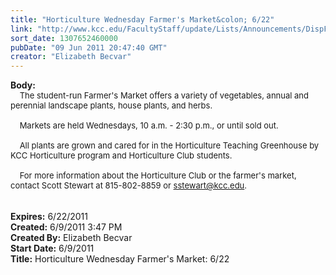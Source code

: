 ```yaml
---
title: "Horticulture Wednesday Farmer's Market&colon; 6/22"
link: "http://www.kcc.edu/FacultyStaff/update/Lists/Announcements/DispForm.aspx?ID=350"
sort_date: 1307652460000
pubDate: "09 Jun 2011 20:47:40 GMT"
creator: "Elizabeth Becvar"
---
```


<div><b>Body:</b> <div class=ExternalClassF2D8299D2FCF4620A6FCAF3654CF1EFE>
<div><font size=2>    The student-run Farmer's Market offers a variety of vegetables, annual and perennial landscape plants, house plants, and herbs. </font></div><font size=2>
<div><br>    Markets are held Wednesdays, 10 a.m. - 2:30 p.m., or until sold out.</div>
<div><br>    All plants are grown and cared for in the Horticulture Teaching Greenhouse by KCC Horticulture program and Horticulture Club students. </div>
<div><br>    For more information about the Horticulture Club or the farmer's market, contact Scott Stewart at 815-802-8859 or </font><a href="mailto:sstewart@kcc.edu"><font size=2>sstewart@kcc.edu</font></a><font size=2>.<br> <br></font></div>
<div><font size=2></font> </div></div></div>
<div><b>Expires:</b> 6/22/2011</div>
<div><b>Created:</b> 6/9/2011 3:47 PM</div>
<div><b>Created By:</b> Elizabeth Becvar</div>
<div><b>Start Date:</b> 6/9/2011</div>
<div><b>Title:</b> Horticulture Wednesday Farmer&#39;s Market: 6/22</div>

